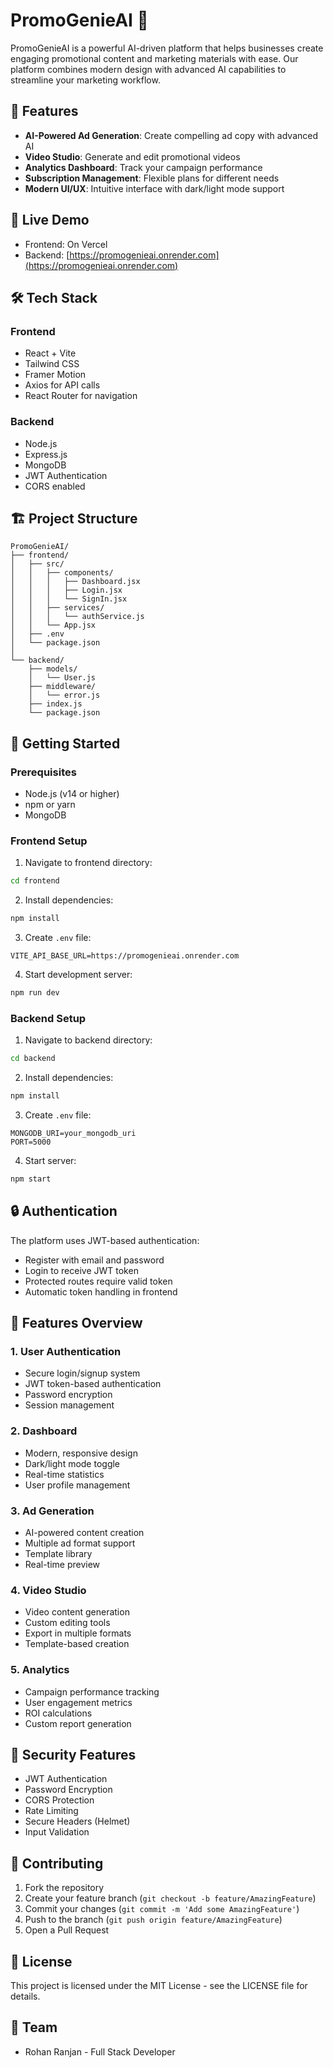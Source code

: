# PromoGenieAI 🎯

PromoGenieAI is a powerful AI-driven platform that helps businesses create engaging promotional content and marketing materials with ease. Our platform combines modern design with advanced AI capabilities to streamline your marketing workflow.

## 🌟 Features

- **AI-Powered Ad Generation**: Create compelling ad copy with advanced AI
- **Video Studio**: Generate and edit promotional videos
- **Analytics Dashboard**: Track your campaign performance
- **Subscription Management**: Flexible plans for different needs
- **Modern UI/UX**: Intuitive interface with dark/light mode support

## 🚀 Live Demo

- Frontend: On Vercel
- Backend: [https://promogenieai.onrender.com](https://promogenieai.onrender.com)

## 🛠️ Tech Stack

### Frontend
- React + Vite
- Tailwind CSS
- Framer Motion
- Axios for API calls
- React Router for navigation

### Backend
- Node.js
- Express.js
- MongoDB
- JWT Authentication
- CORS enabled

## 🏗️ Project Structure

```
PromoGenieAI/
├── frontend/
│   ├── src/
│   │   ├── components/
│   │   │   ├── Dashboard.jsx
│   │   │   ├── Login.jsx
│   │   │   └── SignIn.jsx
│   │   ├── services/
│   │   │   └── authService.js
│   │   └── App.jsx
│   ├── .env
│   └── package.json
│
└── backend/
    ├── models/
    │   └── User.js
    ├── middleware/
    │   └── error.js
    ├── index.js
    └── package.json
```

## 🚀 Getting Started

### Prerequisites
- Node.js (v14 or higher)
- npm or yarn
- MongoDB

### Frontend Setup
1. Navigate to frontend directory:
```bash
cd frontend
```

2. Install dependencies:
```bash
npm install
```

3. Create `.env` file:
```env
VITE_API_BASE_URL=https://promogenieai.onrender.com
```

4. Start development server:
```bash
npm run dev
```

### Backend Setup
1. Navigate to backend directory:
```bash
cd backend
```

2. Install dependencies:
```bash
npm install
```

3. Create `.env` file:
```env
MONGODB_URI=your_mongodb_uri
PORT=5000
```

4. Start server:
```bash
npm start
```

## 🔒 Authentication

The platform uses JWT-based authentication:
- Register with email and password
- Login to receive JWT token
- Protected routes require valid token
- Automatic token handling in frontend

## 📱 Features Overview

### 1. User Authentication
- Secure login/signup system
- JWT token-based authentication
- Password encryption
- Session management

### 2. Dashboard
- Modern, responsive design
- Dark/light mode toggle
- Real-time statistics
- User profile management

### 3. Ad Generation
- AI-powered content creation
- Multiple ad format support
- Template library
- Real-time preview

### 4. Video Studio
- Video content generation
- Custom editing tools
- Export in multiple formats
- Template-based creation

### 5. Analytics
- Campaign performance tracking
- User engagement metrics
- ROI calculations
- Custom report generation

## 🔐 Security Features

- JWT Authentication
- Password Encryption
- CORS Protection
- Rate Limiting
- Secure Headers (Helmet)
- Input Validation

## 🤝 Contributing

1. Fork the repository
2. Create your feature branch (`git checkout -b feature/AmazingFeature`)
3. Commit your changes (`git commit -m 'Add some AmazingFeature'`)
4. Push to the branch (`git push origin feature/AmazingFeature`)
5. Open a Pull Request

## 📄 License

This project is licensed under the MIT License - see the LICENSE file for details.

## 👥 Team

- Rohan Ranjan - Full Stack Developer